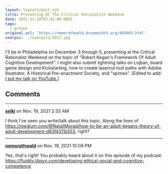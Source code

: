 ```yaml
---
layout: layouts/post.njk
title: Presenting At The Critical Rationalist Weekend
date: 2021-11-18T02:41:00.000Z
tags:
  - groups
original_url: 'https://nemorathwald.dreamwidth.org/402403.html'
userpic: ../userpics/2017.jpg
---
```

I'll be in Philadelphia on December 3 through 5, presenting at the Critical Rationalist Weekend on the topic of "Robert Kegan's Framework Of Adult Cognitive Development". I might also submit lightning talks on Lojban, board game design and Kickstarting, how to create lasercut tool paths with Adobe Illustrator, A Historical Pre-enactment Society, and "spimes". \[Edited to add: [I put my talk on YouTube.](https://www.youtube.com/watch?v=yVDqaDH0bf8&t=345s&ab_channel=MattArnold)\]

## Comments

---

**[selki](https://www.dreamwidth.org/users/selki)** on Nov. 19, 2021 2:33 AM

I think I've seen you write/talk about this topic. Along the lines of https://medium.com/@NataliMorad/how-to-be-an-adult-kegans-theory-of-adult-development-d63f4311b553, right?

---

**[nemorathwald](https://www.dreamwidth.org/users/nemorathwald)** on Nov. 19, 2021 10:09 PM

Yes, that's right! You probably heard about it on this episode of my podcast: https://fluidity.libsyn.com/developing-ethical-social-and-cognitive-competence
